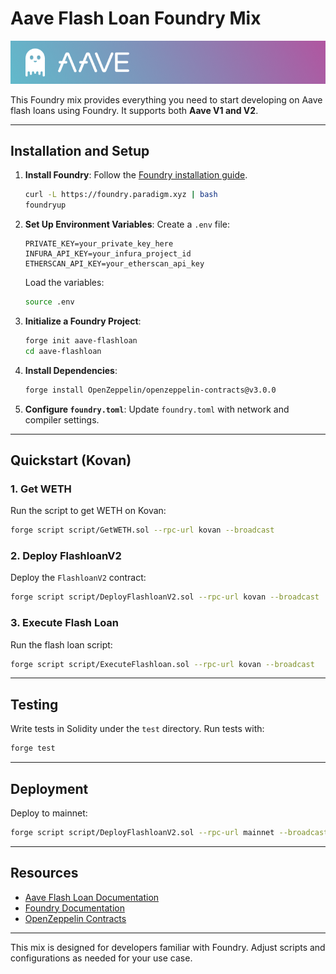 # Aave Flash Loan Foundry Mix

![Aave Banner](box-img-sm.png)



This Foundry mix provides everything you need to start developing on Aave flash loans using Foundry. It supports both **Aave V1 and V2**.

---

## Installation and Setup

1. **Install Foundry**:
   Follow the [Foundry installation guide](https://book.getfoundry.sh/getting-started/installation).

   ```bash
   curl -L https://foundry.paradigm.xyz | bash
   foundryup
   ```

2. **Set Up Environment Variables**:
   Create a `.env` file:

   ```plaintext
   PRIVATE_KEY=your_private_key_here
   INFURA_API_KEY=your_infura_project_id
   ETHERSCAN_API_KEY=your_etherscan_api_key
   ```

   Load the variables:

   ```bash
   source .env
   ```

3. **Initialize a Foundry Project**:
   ```bash
   forge init aave-flashloan
   cd aave-flashloan
   ```

4. **Install Dependencies**:
   ```bash
   forge install OpenZeppelin/openzeppelin-contracts@v3.0.0
   ```

5. **Configure `foundry.toml`**:
   Update `foundry.toml` with network and compiler settings.

---

## Quickstart (Kovan)

### 1. Get WETH
Run the script to get WETH on Kovan:

```bash
forge script script/GetWETH.sol --rpc-url kovan --broadcast
```

### 2. Deploy FlashloanV2
Deploy the `FlashloanV2` contract:

```bash
forge script script/DeployFlashloanV2.sol --rpc-url kovan --broadcast
```

### 3. Execute Flash Loan
Run the flash loan script:

```bash
forge script script/ExecuteFlashloan.sol --rpc-url kovan --broadcast
```

---

## Testing

Write tests in Solidity under the `test` directory. Run tests with:

```bash
forge test
```

---

## Deployment

Deploy to mainnet:

```bash
forge script script/DeployFlashloanV2.sol --rpc-url mainnet --broadcast
```

---

## Resources

- [Aave Flash Loan Documentation](https://docs.aave.com/developers/guides/flash-loans)
- [Foundry Documentation](https://book.getfoundry.sh/)
- [OpenZeppelin Contracts](https://docs.openzeppelin.com/contracts/3.x/)

---

This mix is designed for developers familiar with Foundry. Adjust scripts and configurations as needed for your use case.